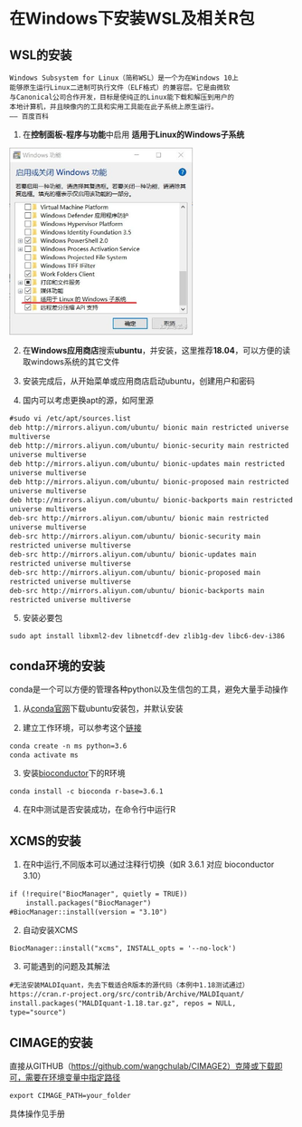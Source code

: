 # 在Windows下安装WSL及相关R包

## WSL的安装

```
Windows Subsystem for Linux（简称WSL）是一个为在Windows 10上
能够原生运行Linux二进制可执行文件（ELF格式）的兼容层。它是由微软
与Canonical公司合作开发，目标是使纯正的Linux能下载和解压到用户的
本地计算机，并且映像内的工具和实用工具能在此子系统上原生运行。
—— 百度百科
```

1. 在**控制面板-程序与功能**中启用 **适用于Linux的Windows子系统**

<img src="docs/wsl-1.jpg" alt="img" style="zoom:67%;" />

2. 在**Windows应用商店**搜索**ubuntu**，并安装，这里推荐**18.04**，可以方便的读取windows系统的其它文件

3. 安装完成后，从开始菜单或应用商店启动ubuntu，创建用户和密码

4. 国内可以考虑更换apt的源，如阿里源

```
#sudo vi /etc/apt/sources.list
deb http://mirrors.aliyun.com/ubuntu/ bionic main restricted universe multiverse
deb http://mirrors.aliyun.com/ubuntu/ bionic-security main restricted universe multiverse
deb http://mirrors.aliyun.com/ubuntu/ bionic-updates main restricted universe multiverse
deb http://mirrors.aliyun.com/ubuntu/ bionic-proposed main restricted universe multiverse
deb http://mirrors.aliyun.com/ubuntu/ bionic-backports main restricted universe multiverse
deb-src http://mirrors.aliyun.com/ubuntu/ bionic main restricted universe multiverse
deb-src http://mirrors.aliyun.com/ubuntu/ bionic-security main restricted universe multiverse
deb-src http://mirrors.aliyun.com/ubuntu/ bionic-updates main restricted universe multiverse
deb-src http://mirrors.aliyun.com/ubuntu/ bionic-proposed main restricted universe multiverse
deb-src http://mirrors.aliyun.com/ubuntu/ bionic-backports main restricted universe multiverse
```

5. 安装必要包

```
sudo apt install libxml2-dev libnetcdf-dev zlib1g-dev libc6-dev-i386
```


## conda环境的安装

conda是一个可以方便的管理各种python以及生信包的工具，避免大量手动操作

1. 从[conda官网](https://docs.conda.io/en/latest/miniconda.html)下载ubuntu安装包，并默认安装

2. 建立工作环境，可以参考这个[链接](https://pythonforundergradengineers.com/new-virtual-environment-with-conda.html)

```
conda create -n ms python=3.6
conda activate ms
```

3. 安装[bioconductor](https://www.bioconductor.org/)下的R环境
```
conda install -c bioconda r-base=3.6.1
```

4. 在R中测试是否安装成功，在命令行中运行R

## XCMS的安装

1. 在R中运行,不同版本可以通过注释行切换（如R 3.6.1 对应 bioconductor 3.10）
```
if (!require("BiocManager", quietly = TRUE))
    install.packages("BiocManager")
#BiocManager::install(version = "3.10")
```

2. 自动安装XCMS
```
BiocManager::install("xcms", INSTALL_opts = '--no-lock')
```

3. 可能遇到的问题及其解法
```
#无法安装MALDIquant，先去下载适合R版本的源代码（本例中1.18测试通过）
https://cran.r-project.org/src/contrib/Archive/MALDIquant/
install.packages("MALDIquant-1.18.tar.gz", repos = NULL, type="source")
```


## CIMAGE的安装

直接从GITHUB（https://github.com/wangchulab/CIMAGE2）克隆或下载即可，需要在环境变量中指定路径

```
export CIMAGE_PATH=your_folder
```

具体操作见手册

